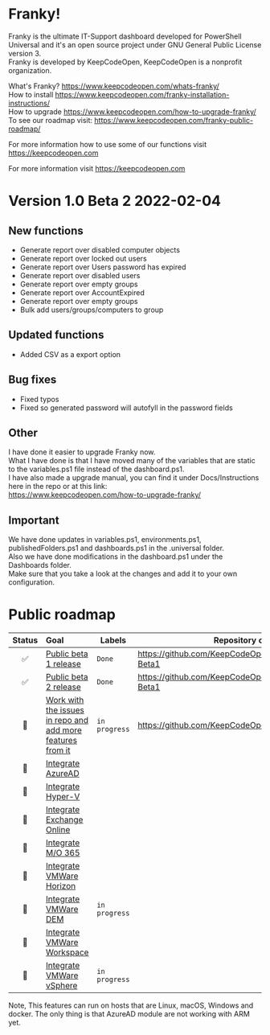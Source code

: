# Franky!
Franky is the ultimate IT-Support dashboard developed for PowerShell Universal and it's an open source project under GNU General Public License version 3.  
Franky is developed by KeepCodeOpen, KeepCodeOpen is a nonprofit organization.  
  
What's Franky? <https://www.keepcodeopen.com/whats-franky/>  
How to install <https://www.keepcodeopen.com/franky-installation-instructions/>  
How to upgrade <https://www.keepcodeopen.com/how-to-upgrade-franky/>  
To see our roadmap visit: <https://www.keepcodeopen.com/franky-public-roadmap/>  
  
For more information how to use some of our functions visit <https://keepcodeopen.com>  
  
For more information visit <https://keepcodeopen.com>  

# Version 1.0 Beta 2 2022-02-04

## New functions
- Generate report over disabled computer objects
- Generate report over locked out users
- Generate report over Users password has expired
- Generate report over disabled users
- Generate report over empty groups
- Generate report over AccountExpired
- Generate report over empty groups
- Bulk add users/groups/computers to group

## Updated functions
- Added CSV as a export option

## Bug fixes
- Fixed typos
- Fixed so generated password will autofyll in the password fields

## Other
I have done it easier to upgrade Franky now.  
What I have done is that I have moved many of the variables that are static to the variables.ps1 file instead of the dashboard.ps1.  
I have also made a upgrade manual, you can find it under Docs/Instructions here in the repo or at this link:  
<https://www.keepcodeopen.com/how-to-upgrade-franky/>

## Important
We have done updates in variables.ps1, environments.ps1, publishedFolders.ps1 and dashboards.ps1 in the .universal folder.  
Also we have done modifications in the dashboard.ps1 under the Dashboards folder.  
Make sure that you take a look at the changes and add it to your own configuration.

# Public roadmap
| Status | Goal | Labels | Repository or release |
| :---: | :--- | --- | --- |
| ✅ | [Public beta 1 release]() |`Done`| <https://github.com/KeepCodeOpen/Franky/releases/tag/v1.0-Beta1> |
| ✅ | [Public beta 2 release]() |`Done`| <https://github.com/KeepCodeOpen/Franky/releases/tag/v1.0-Beta1> |
| 🚀 | [Work with the issues in repo and add more features from it]() |`in progress`| <https://github.com/KeepCodeOpen/Franky/issues> |
| 🚀 | [Integrate AzureAD]() | | |
| 🚀 | [Integrate Hyper-V]() | | |
| 🚀 | [Integrate Exchange Online]() | | |
| 🚀 | [Integrate M/O 365]() | | |
| 🚀 | [Integrate VMWare Horizon]() | | |
| 🚀 | [Integrate VMWare DEM]() |`in progress`| |
| 🚀 | [Integrate VMWare Workspace]() | | |
| 🚀 | [Integrate VMWare vSphere]() |`in progress`| |  
  
Note, This features can run on hosts that are Linux, macOS, Windows and docker. The only thing is that AzureAD module are not working with ARM yet.  